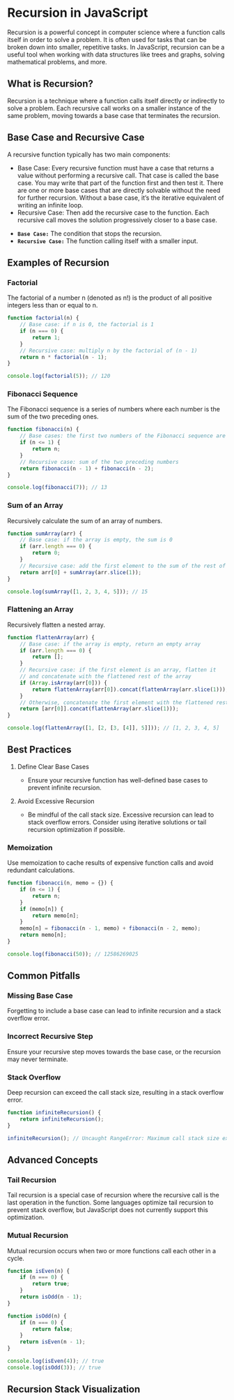 # Recursion in JavaScript
Recursion is a powerful concept in computer science where a function calls itself in order to solve a problem. It is often used for tasks that can be broken down into smaller, repetitive tasks. In JavaScript, recursion can be a useful tool when working with data structures like trees and graphs, solving mathematical problems, and more.



## What is Recursion?
Recursion is a technique where a function calls itself directly or indirectly to solve a problem. Each recursive call works on a smaller instance of the same problem, moving towards a base case that terminates the recursion.

## Base Case and Recursive Case
A recursive function typically has two main components:

- Base Case: Every recursive function must have a case that returns a value without performing a recursive call. That case is called the base case. You may write that part of the function first and then test it. There are one or more base cases that are directly solvable without the need for further recursion. Without a base case, it’s the iterative equivalent of writing an infinite loop.
- Recursive Case: Then add the recursive case to the function. Each recursive call moves the solution progressively closer to a base case.

<div class='explanation'>
  <ul>
    <li><strong><code>Base Case:</code></strong> The condition that stops the recursion.</li>
    <li><strong><code>Recursive Case:</code></strong> The function calling itself with a smaller input.</li>
  </ul>
</div>

## Examples of Recursion
### Factorial
The factorial of a number n (denoted as n!) is the product of all positive integers less than or equal to n.

```js [factorial.js] copy
function factorial(n) {
    // Base case: if n is 0, the factorial is 1
    if (n === 0) {
        return 1;
    }
    // Recursive case: multiply n by the factorial of (n - 1)
    return n * factorial(n - 1);
}

console.log(factorial(5)); // 120
```


### Fibonacci Sequence
The Fibonacci sequence is a series of numbers where each number is the sum of the two preceding ones.
```js [fibonacci.js] copy
function fibonacci(n) {
    // Base cases: the first two numbers of the Fibonacci sequence are 0 and 1
    if (n <= 1) {
        return n;
    }
    // Recursive case: sum of the two preceding numbers
    return fibonacci(n - 1) + fibonacci(n - 2);
}

console.log(fibonacci(7)); // 13
```

### Sum of an Array
Recursively calculate the sum of an array of numbers.
```js [sum-array.js] copy
function sumArray(arr) {
    // Base case: if the array is empty, the sum is 0
    if (arr.length === 0) {
        return 0;
    }
    // Recursive case: add the first element to the sum of the rest of the array
    return arr[0] + sumArray(arr.slice(1));
}

console.log(sumArray([1, 2, 3, 4, 5])); // 15
```

### Flattening an Array
Recursively flatten a nested array.
```js [flatten-array.js] copy
function flattenArray(arr) {
    // Base case: if the array is empty, return an empty array
    if (arr.length === 0) {
        return [];
    }
    // Recursive case: if the first element is an array, flatten it
    // and concatenate with the flattened rest of the array
    if (Array.isArray(arr[0])) {
        return flattenArray(arr[0]).concat(flattenArray(arr.slice(1)));
    }
    // Otherwise, concatenate the first element with the flattened rest of the array
    return [arr[0]].concat(flattenArray(arr.slice(1)));
}

console.log(flattenArray([1, [2, [3, [4]], 5]])); // [1, 2, 3, 4, 5]
```

## Best Practices
1. Define Clear Base Cases
    - Ensure your recursive function has well-defined base cases to prevent infinite recursion.

2. Avoid Excessive Recursion
    - Be mindful of the call stack size. Excessive recursion can lead to stack overflow errors. Consider using iterative solutions or tail recursion optimization if possible.

### Memoization
Use memoization to cache results of expensive function calls and avoid redundant calculations.
```js [memo-fib.js] copy
function fibonacci(n, memo = {}) {
    if (n <= 1) {
        return n;
    }
    if (memo[n]) {
        return memo[n];
    }
    memo[n] = fibonacci(n - 1, memo) + fibonacci(n - 2, memo);
    return memo[n];
}

console.log(fibonacci(50)); // 12586269025
```

## Common Pitfalls
### Missing Base Case
Forgetting to include a base case can lead to infinite recursion and a stack overflow error.

### Incorrect Recursive Step
Ensure your recursive step moves towards the base case, or the recursion may never terminate.

### Stack Overflow
Deep recursion can exceed the call stack size, resulting in a stack overflow error.

```js [infinite-recursion.js] copy
function infiniteRecursion() {
    return infiniteRecursion();
}

infiniteRecursion(); // Uncaught RangeError: Maximum call stack size exceeded
```

## Advanced Concepts
### Tail Recursion
Tail recursion is a special case of recursion where the recursive call is the last operation in the function. Some languages optimize tail recursion to prevent stack overflow, but JavaScript does not currently support this optimization.

### Mutual Recursion
Mutual recursion occurs when two or more functions call each other in a cycle.

```js [mutual-recurssion.js] copy
function isEven(n) {
    if (n === 0) {
        return true;
    }
    return isOdd(n - 1);
}

function isOdd(n) {
    if (n === 0) {
        return false;
    }
    return isEven(n - 1);
}

console.log(isEven(4)); // true
console.log(isOdd(3)); // true
```

## Recursion Stack Visualization


<RecursionVisualizer code="memo-ex" />
